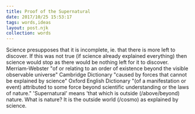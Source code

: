 ```yaml
---
title: Proof of the Supernatural
date: 2017/10/25 15:53:17
tags: words,ideas
layout: post.njk
collection: words
---
```


Science presupposes that it is incomplete, ie. that there is more left to discover. If this was not true (if science already explained everything) then science would stop as there would be nothing left for it to discover. Merriam-Webster "of or relating to an order of existence beyond the visible observable universe" Cambridge Dictionary "caused by forces that cannot be explained by science" Oxford English Dictionary "(of a manifestation or event) attributed to some force beyond scientific understanding or the laws of nature." 'Supernatural' means 'that which is outside (/above/beyond) nature. What is nature? It is the outside world (/cosmo) as explained by science.
